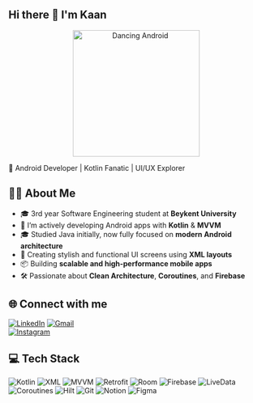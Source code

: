 ## Hi there 👋 I'm Kaan


<p align="center">
  <img src="https://media.giphy.com/media/QCAaqb7STvc3u/giphy.gif" alt="Dancing Android" width="250"/>
</p>
🎯 Android Developer | Kotlin Fanatic | UI/UX Explorer



## 👨‍💻 About Me

- 🎓 3rd year Software Engineering student at **Beykent University**
- 🚀 I’m actively developing Android apps with **Kotlin** & **MVVM**
- 🎓 Studied Java initially, now fully focused on **modern Android architecture**
- 🎨 Creating stylish and functional UI screens using **XML layouts**
- 📦 Building **scalable and high-performance mobile apps**
- 🛠️ Passionate about **Clean Architecture**, **Coroutines**, and **Firebase**


## 🌐 Connect with me

[![LinkedIn](https://img.shields.io/badge/LinkedIn-0077B5?style=for-the-badge&logo=linkedin&logoColor=white)](https://www.linkedin.com/in/kaan-demir-b712b3260/)
[![Gmail](https://img.shields.io/badge/Gmail-D14836?style=for-the-badge&logo=gmail&logoColor=white)](mailto:kaandmr4331@hotmail.com)  
[![Instagram](https://img.shields.io/badge/Instagram-E4405F?style=for-the-badge&logo=instagram&logoColor=white)](https://www.instagram.com/kaandeemiir)

## 💻 Tech Stack

![Kotlin](https://img.shields.io/badge/Kotlin-0095D5?style=for-the-badge&logo=kotlin&logoColor=white)
![XML](https://img.shields.io/badge/XML-E44D26?style=for-the-badge&logo=w3c&logoColor=white)
![MVVM](https://img.shields.io/badge/MVVM-007ACC?style=for-the-badge&logoColor=white)
![Retrofit](https://img.shields.io/badge/Retrofit-FF9800?style=for-the-badge&logo=android&logoColor=white)
![Room](https://img.shields.io/badge/Room-7E57C2?style=for-the-badge&logo=sqlite&logoColor=white)
![Firebase](https://img.shields.io/badge/Firebase-FFCA28?style=for-the-badge&logo=firebase&logoColor=black)
![LiveData](https://img.shields.io/badge/LiveData-1976D2?style=for-the-badge&logo=android&logoColor=white)
![Coroutines](https://img.shields.io/badge/Coroutines-795548?style=for-the-badge&logo=kotlin&logoColor=white)
![Hilt](https://img.shields.io/badge/Hilt-5C6BC0?style=for-the-badge&logo=dagger&logoColor=white)
![Git](https://img.shields.io/badge/Git-F05032?style=for-the-badge&logo=git&logoColor=white)
![Notion](https://img.shields.io/badge/Notion-000000?style=for-the-badge&logo=notion&logoColor=white)
![Figma](https://img.shields.io/badge/Figma-F24E1E?style=for-the-badge&logo=figma&logoColor=white)

